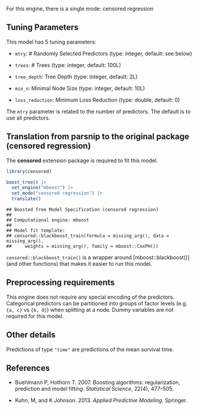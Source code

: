 


For this engine, there is a single mode: censored regression

## Tuning Parameters



This model has 5 tuning parameters:

- `mtry`: # Randomly Selected Predictors (type: integer, default: see below)

- `trees`: # Trees (type: integer, default: 100L)

- `tree_depth`: Tree Depth (type: integer, default: 2L)

- `min_n`: Minimal Node Size (type: integer, default: 10L)

- `loss_reduction`: Minimum Loss Reduction (type: double, default: 0)

The `mtry` parameter is related to the number of predictors. The default is to use all predictors.

## Translation from parsnip to the original package (censored regression)

The **censored** extension package is required to fit this model.


``` r
library(censored)

boost_tree() |> 
  set_engine("mboost") |> 
  set_mode("censored regression") |> 
  translate()
```

```
## Boosted Tree Model Specification (censored regression)
## 
## Computational engine: mboost 
## 
## Model fit template:
## censored::blackboost_train(formula = missing_arg(), data = missing_arg(), 
##     weights = missing_arg(), family = mboost::CoxPH())
```

`censored::blackboost_train()` is a wrapper around [mboost::blackboost()] (and other functions) that makes it easier to run this model. 

## Preprocessing requirements


This engine does not require any special encoding of the predictors. Categorical predictors can be partitioned into groups of factor levels (e.g. `{a, c}` vs `{b, d}`) when splitting at a node. Dummy variables are not required for this model. 

## Other details



Predictions of type `"time"` are predictions of the mean survival time.

## References

 - Buehlmann P, Hothorn T. 2007. Boosting algorithms: regularization, prediction and model fitting. _Statistical Science_, 22(4), 477–505.

 - Kuhn, M, and K Johnson. 2013. _Applied Predictive Modeling_. Springer.
